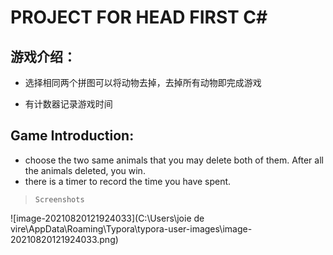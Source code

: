 # PROJECT FOR HEAD FIRST C#

## 游戏介绍：

- 选择相同两个拼图可以将动物去掉，去掉所有动物即完成游戏

- 有计数器记录游戏时间

  

## Game Introduction:

- choose the two same animals that you may delete both of them. After all the animals deleted, you win.
- there is a timer to record the time you have spent.



> ```
> Screenshots
> ```



![image-20210820121924033](C:\Users\joie de vire\AppData\Roaming\Typora\typora-user-images\image-20210820121924033.png)
